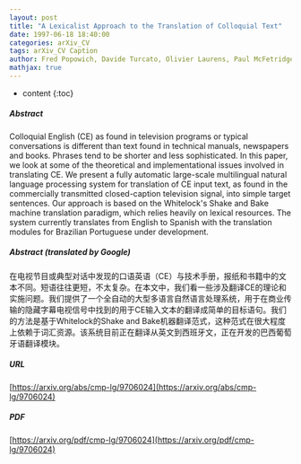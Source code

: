 ```yaml
---
layout: post
title: "A Lexicalist Approach to the Translation of Colloquial Text"
date: 1997-06-18 18:40:00
categories: arXiv_CV
tags: arXiv_CV Caption
author: Fred Popowich, Davide Turcato, Olivier Laurens, Paul McFetridge, J. Devlan Nicholson, Patrick McGivern, Maricela Corzo Pena, Lisa Pidruchney, Scott MacDonald (Simon Fraser University, Burnaby, Canada; TCC Communications, Victoria, Canada)
mathjax: true
---
```


* content
{:toc}

##### Abstract
Colloquial English (CE) as found in television programs or typical conversations is different than text found in technical manuals, newspapers and books. Phrases tend to be shorter and less sophisticated. In this paper, we look at some of the theoretical and implementational issues involved in translating CE. We present a fully automatic large-scale multilingual natural language processing system for translation of CE input text, as found in the commercially transmitted closed-caption television signal, into simple target sentences. Our approach is based on the Whitelock's Shake and Bake machine translation paradigm, which relies heavily on lexical resources. The system currently translates from English to Spanish with the translation modules for Brazilian Portuguese under development.

##### Abstract (translated by Google)
在电视节目或典型对话中发现的口语英语（CE）与技术手册，报纸和书籍中的文本不同。短语往往更短，不太复杂。在本文中，我们看一些涉及翻译CE的理论和实施问题。我们提供了一个全自动的大型多语言自然语言处理系统，用于在商业传输的隐藏字幕电视信号中找到的用于CE输入文本的翻译成简单的目标语句。我们的方法是基于Whitelock的Shake and Bake机器翻译范式，这种范式在很大程度上依赖于词汇资源。该系统目前正在翻译从英文到西班牙文，正在开发的巴西葡萄牙语翻译模块。

##### URL
[https://arxiv.org/abs/cmp-lg/9706024](https://arxiv.org/abs/cmp-lg/9706024)

##### PDF
[https://arxiv.org/pdf/cmp-lg/9706024](https://arxiv.org/pdf/cmp-lg/9706024)

